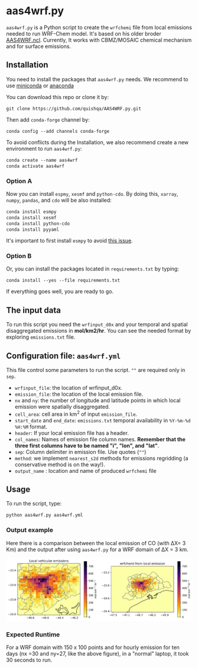 # aas4wrf.py

`aas4wrf.py` is a Python script to create the `wrfchemi` file from local emissions needed to run WRF-Chem model. It's based on his older broder [AAS4WRF.ncl](https://github.com/alvv1986/AAS4WRF).
Currently, It works with CBMZ/MOSAIC chemical mechanism and for surface emissions.

## Installation

You need to install the packages that `aas4wrf.py` needs. We recommend to use
[miniconda](https://docs.conda.io/en/latest/miniconda.html) or
[anaconda](https://docs.anaconda.com/anaconda/install/)

You can download this repo or clone it by:

```
git clone https://github.com/quishqa/AAS4WRF.py.git
```

Then add `conda-forge` channel by:

```
conda config --add channels conda-forge
```

To avoid conflicts during the Installation, we also recommend create a new environment to run `aas4wrf.py`:

```
conda create --name aas4wrf
conda activate aas4wrf
```


### Option A

Now you can install `espmy`, `xesmf` and `python-cdo`. By doing this, `xarray`,
`numpy`,  `pandas`, and `cdo` will be also installed:

```
conda install esmpy
conda install xesmf
conda install python-cdo
conda install pyyaml
```

It's important to first install `esmpy` to avoid [this issue](https://github.com/JiaweiZhuang/xESMF/issues/47#issuecomment-593322288).


### Option B
Or, you can install the packages located in `requirements.txt` by typing:

```
conda install --yes --file requirements.txt
```

If everything goes well, you are ready to go.

## The input data
To run this script you need the `wrfinput_d0x` and your temporal and spatial disaggregated emissions in **mol/km2/hr**. You can see the needed format by exploring `emissions.txt` file.

## Configuration file: `aas4wrf.yml`
This file control some parameters to run the script. `""` are required only in `sep`.
* `wrfinput_file`: the location of wrfinput_d0x.
* `emission_file`: the location of the local emission file.
* `nx` and `ny`: the number of longitude and latitude points in which local emission were spatially disaggregated.
* `cell_area`: cell area in km<sup>2</sup> of input `emission_file`.
* `start_date` and `end_date`: `emissions.txt` temporal availability in `%Y-%m-%d %H:%M` format.
* `header`: If your local emission file has a header.
* `col_names`: Names of emission file column names. **Remember that the three
first columns have to be named "i", "lon", and "lat"**.
* `sep`: Column delimiter in emission file. Use quotes (`""`)
* `method`: we implement `nearest_s2d` methods for emissions regridding
(a conservative method is on the way!).
* `output_name` : location and name of produced `wrfchemi` file

## Usage

To run the script, type:
```
python aas4wrf.py aas4wrf.yml
```

### Output example
Here there is a comparison between the local emission of CO (with &Delta;X= 3 Km) and the
output after using `aas4wrf.py` for a WRF domain of &Delta;X = 3 km.

![Alt text](./aas4wrf_example.svg)

### Expected Runtime

For a WRF domain with 150 x 100 points and for hourly emission for ten days (nx =30 and ny=27, like the above figure), in a "normal" laptop, it took 30 seconds to run.
